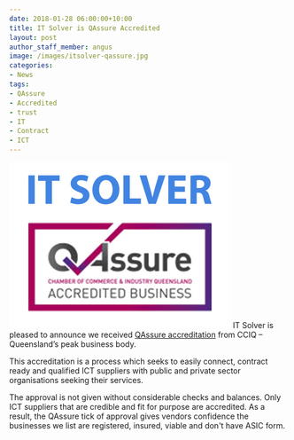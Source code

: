```yaml
---
date: 2018-01-28 06:00:00+10:00
title: IT Solver is QAssure Accredited
layout: post
author_staff_member: angus
image: /images/itsolver-qassure.jpg
categories:
- News
tags:
- QAssure
- Accredited
- trust
- IT
- Contract
- ICT
---
```

![IT Solver logo and QAssure Accredition badge](/images/itsolver-qassure.jpg)
IT Solver is pleased to announce we received [QAssure accreditation](https://qassure.com.au/supplier/details/13046) from CCIQ – Queensland’s peak business body. 

This accreditation is a process which seeks to easily connect, contract ready and qualified ICT suppliers with public and private sector organisations seeking their services.

The approval is not given without considerable checks and balances. Only ICT suppliers that are credible and fit for purpose are accredited. As a result, the QAssure tick of approval gives vendors confidence the businesses we list are registered, insured, viable and don't have ASIC form.